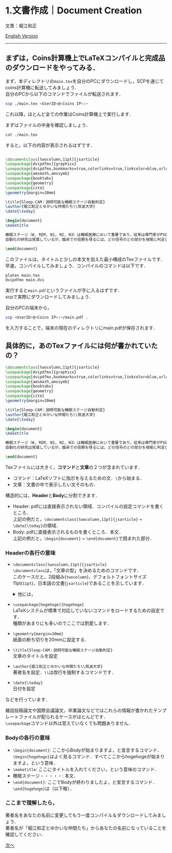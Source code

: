# 1.文書作成｜Document Creation
文責：堀江和正

[English Version](README_en.md)

---

## まずは，Coins計算機上でLaTeXコンパイルと完成品のダウンロードをやってみる．

まず，本ディレクトリの`main.tex`を自分のPCにダウンロードし，SCPを通じてcoins計算機に転送してみましょう．  
自分のPCから以下のコマンドでファイルが転送されます．

```Bash
scp ./main.tex <UserID>@<Coins IP>:~
```

これ以降，ほとんど全ての作業はCoins計算機上で実行します．

まずはファイルの中身を確認しましょう．

```Bash
cat ./main.tex
```

すると，以下の内容が表示されるはずです．

```latex

\documentclass[twocolumn,11pt]{jsarticle}
\usepackage[dvipdfmx]{graphicx}
\usepackage[dvipdfmx,bookmarks=true,colorlinks=true,linkcolor=blue,urlcolor=blue,citecolor=blue]{hyperref}
\usepackage{amsmath,amssymb}
\usepackage{booktabs}
\usepackage{geometry}
\usepackage{cite}
\geometry{margin=20mm}

\title{Sleep-CAM：説明可能な睡眠ステージ自動判定}
\author{堀江和正とゆかいな仲間たち\\筑波大学}
\date{\today}

\begin{document}
\maketitle

睡眠ステージ（W, REM, N1, N2, N3）は睡眠医療において重要であり，従来は専門家がPSG（EEG/EOG/EMG）から特徴波を同定して目視判定する。
自動化の研究は発展しているが，臨床での信頼を得るには，どの信号のどの部分を根拠に判定したかを提示できる説明可能性が鍵である。

\end{document}

```

このファイルは，タイトルと少しの本文を加えた最小構成のTexファイルです．  
早速，コンパイルしてみましょう．コンパイルのコマンドは以下です．

```Bash
platex main.tex
dvipdfmx main.dvi
```

実行すると`main.pdf`というファイルが手に入るはずです．  
scpで実際にダウンロードしてみましょう．

自分のPCの端末から，

```Bash
scp <UserID>@<Coins IP>:~/main.pdf . 
```

を入力することで，端末の現在のディレクトリにmain.pdfが保存されます．

## 具体的に，あのTexファイルには何が書かれていたの？

``` latex
\documentclass[twocolumn,11pt]{jsarticle}
\usepackage[dvipdfmx]{graphicx}
\usepackage[dvipdfmx,bookmarks=true,colorlinks=true,linkcolor=blue,urlcolor=blue,citecolor=blue]{hyperref}
\usepackage{amsmath,amssymb}
\usepackage{booktabs}
\usepackage{geometry}
\usepackage{cite}
\geometry{margin=20mm}

\title{Sleep-CAM：説明可能な睡眠ステージ自動判定}
\author{堀江和正とゆかいな仲間たち\\筑波大学}
\date{\today}

\begin{document}
\maketitle

睡眠ステージ（W, REM, N1, N2, N3）は睡眠医療において重要であり，従来は専門家がPSG（EEG/EOG/EMG）から特徴波を同定して目視判定する。
自動化の研究は発展しているが，臨床での信頼を得るには，どの信号のどの部分を根拠に判定したかを提示できる説明可能性が鍵である。

\end{document}

```

Texファイルには大きく，**コマンド**と**文章**の２つが含まれています．
- コマンド：LaTeXソフトに指示を与えるための文．`\`から始まる．
- 文章：文書の中で表示したい文そのもの．

構造的には，**Header**と**Body**に分割できます．

- Header: pdfには直接表示されない領域．コンパイルの設定コマンドを書くところ．  
  上記の例だと，`\documentclass[twocolumn,11pt]{jsarticle}` ~ `\date{\today}`の領域．
- Body: pdfに直接表示されるものを書くところ．本文．  
  上記の例だと，`\begin{document}` ~ `\end{document}`で囲まれた部分．


### Headerの各行の意味

- `\documentclass[twocolumn,11pt]{jsarticle}`  
  `\documentclass`は，「文章の型」を決めるためのコマンドです．  
  このケースだと，2段組み(`twocolumn`)，デフォルトフォントサイズ11pt(`11pt`)，日本語の文書(`jsarticle`)であることを示しています．
  <details><summary>他には，</summary>
    
  **英文**  
  | クラス名 | 用途・特徴 | 備考 |
  |-----------|-------------|------|
  | `article` | 一般的な論文・短いレポート・技術文書 | 最も汎用的。セクション単位の構造（chapterなし） |
  | `report` | 長めのレポートや卒論・修論など | `chapter`単位が使える。`article`の上位版 |
  | `book` | 書籍・長大な文書 | 章・節構造＋目次・索引などに対応 |
  | `letter` | 手紙・書簡 | アドレスや署名などの専用環境あり |
  
  **和文**
  | クラス名 | 用途・特徴 | 備考 |
  |-----------|-------------|------|
  | `jsarticle` | 一般的な日本語論文・レポート | upLaTeX/pLaTeX対応 |
  | `jsreport` | 長いレポート・卒論・修論向け | `chapter`が使用可能 |
  | `jsbook` | 書籍向け | |
   
  **レイアウト関連**
  | オプション | 意味・説明 | 備考 |
  |-------------|-------------|------|
  | `onecolumn` | 1段組（デフォルト） | |
  | `twocolumn` | 2段組にする | 学会論文形式でよく使用 |
  | `oneside` | 片面印刷用（デフォルト） | |
  | `twoside` | 両面印刷用 | 書籍など |
  | `openright` | 章を右ページから開始 | `book`で使用 |
  | `openany` | 章を任意のページから開始 | |

  **紙サイズ**
  | オプション | 内容 | 備考 |
  |-------------|--------|------|
  | `a4paper` | A4サイズ | 日本・欧州標準 |
  | `b5paper` | B5サイズ | 日本の論文誌で多い |
  | `letterpaper` | USレターサイズ | 米国標準 |
  | `landscape` | 横向き | |
  | `portrait` | 縦向き（デフォルト） | |

  などがあります．
  </details>
- `\usepackage[hogehoge]{hogehoge}`  
  LaTeXシステムが標準で対応していないコマンドをロードするための設定です．  
  種類があまりにも多いのでここでは割愛します．
  
- `\geometry{margin=20mm}`  
  紙面の断ち切りを20mmに設定する．

- `\title{Sleep-CAM：説明可能な睡眠ステージ自動判定}`  
  文章のタイトルを設定
- `\author{堀江和正とゆかいな仲間たち\\筑波大学}`  
  著者名を設定．`\\`は改行を強制するコマンドです．
- `\date{\today}`  
  日付を設定

などを行っています．

雑誌投稿論文や国際会議論文，卒業論文などではこれらの情報が書かれたテンプレートファイルが配られるケースがほとんどです．  
`\usepackage`コマンド以外は覚えていなくても問題ありません．


### Bodyの各行の意味

- `\begin{document}`: ここからBodyが始まりますよ，と宣言するコマンド．  
  `\begin{hogehoge}`はよく見るコマンド．すべてここからhogehogeが始まりますよ，という意味．
- `\maketitle`: ここにタイトルを入れてください，という意味のコマンド．
- 睡眠ステージ・・・・・: 本文．
- `\end{document}`: ここでBodyが終わりましたよ，と宣言するコマンド．  
  `\end{hogehoge}`は（以下略）．


### ここまで理解したら，

著者名をあなたの名前に変更してもう一度コンパイル＆ダウンロードしてみましょう．  
著者名が「堀江和正とゆかいな仲間たち」からあなたの名前になっていることを確認してください．

[次へ](https://github.com/kdesleep-code/Info-Literacy-Latex-Exercise/blob/main/2.%E6%96%87%E6%9B%B8%E6%A7%8B%E9%80%A0%EF%BD%9CDocument%20Structure/README.md)



